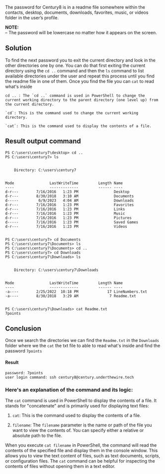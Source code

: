 

The password for Century8 is in a readme file somewhere within the contacts, desktop, documents, downloads, favorites, music, or videos folder in the user’s profile.  
  
**NOTE:**  
– The password will be lowercase no matter how it appears on the screen.

## Solution

To find the next password you to exit the current directory and look in the other directories one by one. You can do that first exiting the current directory using the `cd ..` command and then the `ls` command to list available directories under the user and repeat this process until you find the readme file in one of them. Once you find the file you can `cat` to read what's inside

```
cd .. : The `cd ..` command is used in PowerShell to change the current working directory to the parent directory (one level up) from the current directory.

`cd`: This is the command used to change the current working directory.

`cat`: This is the command used to display the contents of a file.
```

## Result output command

```
PS C:\users\century7\desktop> cd ..
PS C:\users\century7> ls


    Directory: C:\users\century7


Mode                LastWriteTime         Length Name
----                -------------         ------ ----
d-r---        7/16/2016   1:23 PM                Desktop
d-r---        8/30/2018   3:10 AM                Documents
d-----         6/9/2023   4:04 AM                Downloads
d-r---        7/16/2016   1:23 PM                Favorites
d-r---        7/16/2016   1:23 PM                Links
d-r---        7/16/2016   1:23 PM                Music
d-r---        7/16/2016   1:23 PM                Pictures
d-----        7/16/2016   1:23 PM                Saved Games
d-r---        7/16/2016   1:23 PM                Videos


PS C:\users\century7> cd Documents
PS C:\users\century7\Documents> ls
PS C:\users\century7\Documents> cd ..
PS C:\users\century7> cd Downloads
PS C:\users\century7\Downloads> ls


    Directory: C:\users\century7\Downloads


Mode                LastWriteTime         Length Name
----                -------------         ------ ----
-a----        2/25/2022  10:18 PM             17 LineNumbers.txt
-a----        8/30/2018   3:29 AM              7 Readme.txt


PS C:\users\century7\Downloads> cat Readme.txt
7points
```

## Conclusion

Once we search the directories we can find the `Readme.txt` in the `Downloads` folder where we the `cat` the txt file to able to read what's inside and find the password `7points`

#### Result
```
password: 7points
user login command: ssh century8@century.underthewire.tech
```


### Here's an explanation of the command and its logic:

The `cat` command is used in PowerShell to display the contents of a file. It stands for "concatenate" and is primarily used for displaying text files:

1. `cat`: This is the command used to display the contents of a file.

2. `filename`: The `filename` parameter is the name or path of the file you want to view the contents of. You can specify either a relative or absolute path to the file.

When you execute `cat filename` in PowerShell, the command will read the contents of the specified file and display them in the console window. This allows you to view the text content of files, such as text documents, scripts, or configuration files. The `cat` command can be helpful for inspecting the contents of files without opening them in a text editor.
